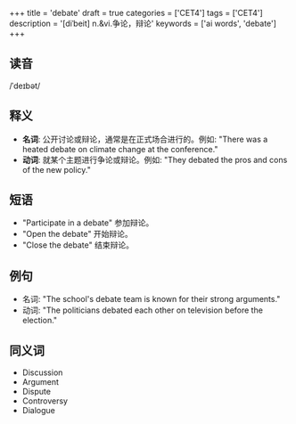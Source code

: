 +++
title = 'debate'
draft = true
categories = ['CET4']
tags = ['CET4']
description = '[diˈbeit] n.&vi.争论，辩论'
keywords = ['ai words', 'debate']
+++

## 读音
/ˈdeɪbət/

## 释义
- **名词**: 公开讨论或辩论，通常是在正式场合进行的。例如: "There was a heated debate on climate change at the conference."
- **动词**: 就某个主题进行争论或辩论。例如: "They debated the pros and cons of the new policy."

## 短语
- "Participate in a debate" 参加辩论。
- "Open the debate" 开始辩论。
- "Close the debate" 结束辩论。

## 例句
- 名词: "The school's debate team is known for their strong arguments."
- 动词: "The politicians debated each other on television before the election."
  
## 同义词
- Discussion
- Argument
- Dispute
- Controversy
- Dialogue
